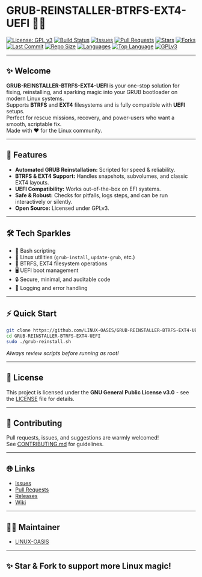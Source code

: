 # GRUB-REINSTALLER-BTRFS-EXT4-UEFI 🚀✨

[![License: GPL v3](https://img.shields.io/badge/License-GPLv3-blue.svg)](https://www.gnu.org/licenses/gpl-3.0)
[![Build Status](https://img.shields.io/github/actions/workflow/status/LINUX-OASIS/GRUB-REINSTALLER-BTRFS-EXT4-UEFI/ci.yml?branch=main)](https://github.com/LINUX-OASIS/GRUB-REINSTALLER-BTRFS-EXT4-UEFI/actions)
[![Issues](https://img.shields.io/github/issues/LINUX-OASIS/GRUB-REINSTALLER-BTRFS-EXT4-UEFI.svg?color=yellow)](https://github.com/LINUX-OASIS/GRUB-REINSTALLER-BTRFS-EXT4-UEFI/issues)
[![Pull Requests](https://img.shields.io/github/issues-pr/LINUX-OASIS/GRUB-REINSTALLER-BTRFS-EXT4-UEFI.svg?color=brightgreen)](https://github.com/LINUX-OASIS/GRUB-REINSTALLER-BTRFS-EXT4-UEFI/pulls)
[![Stars](https://img.shields.io/github/stars/LINUX-OASIS/GRUB-REINSTALLER-BTRFS-EXT4-UEFI.svg?color=orange)](https://github.com/LINUX-OASIS/GRUB-REINSTALLER-BTRFS-EXT4-UEFI/stargazers)
[![Forks](https://img.shields.io/github/forks/LINUX-OASIS/GRUB-REINSTALLER-BTRFS-EXT4-UEFI.svg?color=blueviolet)](https://github.com/LINUX-OASIS/GRUB-REINSTALLER-BTRFS-EXT4-UEFI/network/members)
[![Last Commit](https://img.shields.io/github/last-commit/LINUX-OASIS/GRUB-REINSTALLER-BTRFS-EXT4-UEFI.svg?color=success)](https://github.com/LINUX-OASIS/GRUB-REINSTALLER-BTRFS-EXT4-UEFI/commits/main)
[![Repo Size](https://img.shields.io/github/repo-size/LINUX-OASIS/GRUB-REINSTALLER-BTRFS-EXT4-UEFI.svg?color=blue)](https://github.com/LINUX-OASIS/GRUB-REINSTALLER-BTRFS-EXT4-UEFI)
[![Languages](https://img.shields.io/github/languages/count/LINUX-OASIS/GRUB-REINSTALLER-BTRFS-EXT4-UEFI)](https://github.com/LINUX-OASIS/GRUB-REINSTALLER-BTRFS-EXT4-UEFI)
[![Top Language](https://img.shields.io/github/languages/top/LINUX-OASIS/GRUB-REINSTALLER-BTRFS-EXT4-UEFI.svg?color=brightgreen)](https://github.com/LINUX-OASIS/GRUB-REINSTALLER-BTRFS-EXT4-UEFI)
[![GPLv3](https://img.shields.io/badge/GPL-v3-red.svg)](https://www.gnu.org/licenses/gpl-3.0)

---

## ✨ Welcome

**GRUB-REINSTALLER-BTRFS-EXT4-UEFI** is your one-stop solution for fixing, reinstalling, and sparking magic into your GRUB bootloader on modern Linux systems.  
Supports **BTRFS** and **EXT4** filesystems and is fully compatible with **UEFI** setups.  
Perfect for rescue missions, recovery, and power-users who want a smooth, scriptable fix.  
Made with ❤️ for the Linux community.

---

## 🚀 Features

- **Automated GRUB Reinstallation:** Scripted for speed & reliability.
- **BTRFS & EXT4 Support:** Handles snapshots, subvolumes, and classic EXT4 layouts.
- **UEFI Compatibility:** Works out-of-the-box on EFI systems.
- **Safe & Robust:** Checks for pitfalls, logs steps, and can be run interactively or silently.
- **Open Source:** Licensed under GPLv3.

---

## 🛠️ Tech Sparkles

- 🐧 Bash scripting
- 🧩 Linux utilities (`grub-install`, `update-grub`, etc.)
- 💾 BTRFS, EXT4 filesystem operations
- 🖥️ UEFI boot management
- 🔒 Secure, minimal, and auditable code
- 🔔 Logging and error handling

---

## ⚡ Quick Start

```bash
git clone https://github.com/LINUX-OASIS/GRUB-REINSTALLER-BTRFS-EXT4-UEFI.git
cd GRUB-REINSTALLER-BTRFS-EXT4-UEFI
sudo ./grub-reinstall.sh
```

_Always review scripts before running as root!_

---

## 📄 License

This project is licensed under the **GNU General Public License v3.0** - see the [LICENSE](LICENSE) file for details.

---

## 💬 Contributing

Pull requests, issues, and suggestions are warmly welcomed!  
See [CONTRIBUTING.md](CONTRIBUTING.md) for guidelines.

---

## 🌐 Links

- [Issues](https://github.com/LINUX-OASIS/GRUB-REINSTALLER-BTRFS-EXT4-UEFI/issues)
- [Pull Requests](https://github.com/LINUX-OASIS/GRUB-REINSTALLER-BTRFS-EXT4-UEFI/pulls)
- [Releases](https://github.com/LINUX-OASIS/GRUB-REINSTALLER-BTRFS-EXT4-UEFI/releases)
- [Wiki](https://github.com/LINUX-OASIS/GRUB-REINSTALLER-BTRFS-EXT4-UEFI/wiki)

---

## 🧙‍♂️ Maintainer

- [LINUX-OASIS](https://github.com/LINUX-OASIS)

---

## ✨ Star & Fork to support more Linux magic!
